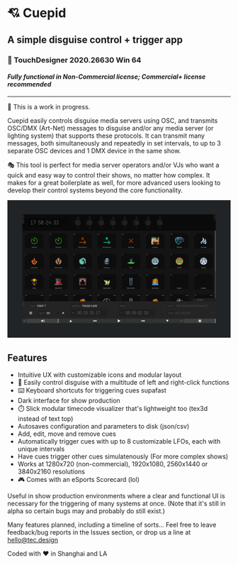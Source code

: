 # :cupid: Cuepid
## A simple disguise control + trigger app
### :floppy_disk: TouchDesigner 2020.26630 Win 64 
#### _Fully functional in Non-Commercial license; Commercial+ license recommended_

---

:mega: This is a work in progress.

Cuepid easily controls disguise media servers using OSC, and transmits OSC/DMX (Art-Net) messages to disguise and/or any media server (or lighting system) that supports these protocols. It can transmit many messages, both simultaneously and repeatedly in set intervals, to up to 3 separate OSC devices and 1 DMX device in the same show.

:performing_arts: This tool is perfect for media server operators and/or VJs who want a quick and easy way to control their shows, no matter how complex. It makes for a great boilerplate as well, for more advanced users looking to develop their control systems beyond the core functionality.

![Screenshot of Cuepid](/tex/git-screenshot.png "Screenshot of Cuepid")

## Features
- Intuitive UX with customizable icons and modular layout
- :dart: Easily control disguise with a multitude of left and right-click functions
- :keyboard: Keyboard shortcuts for triggering cues supafast
- Dark interface for show production
- :stopwatch: Slick modular timecode visualizer that's lightweight too (tex3d instead of text top)
- Autosaves configuration and parameters to disk (json/csv)
- Add, edit, move and remove cues
- Automatically trigger cues with up to 8 customizable LFOs, each with unique intervals 
- Have cues trigger other cues simulatenously (For more complex shows)
- Works at 1280x720 (non-commercial), 1920x1080, 2560x1440 or 3840x2160 resolutions
- :video_game: Comes with an eSports Scorecard (lol)

Useful in show production environments where a clear and functional UI is necessary for the triggering of many systems at once. (Note that it's still in alpha so certain bugs may and probably do still exist.)

Many features planned, including a timeline of sorts... Feel free to leave feedback/bug reports in the Issues section, or drop us a line at hello@tec.design

Coded with :heart: in Shanghai and LA